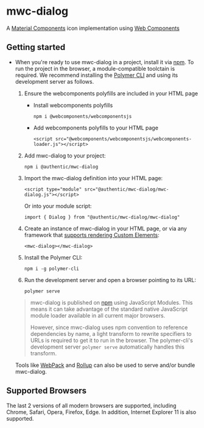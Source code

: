 # mwc-dialog
A [Material Components](https://material.io/components/) icon implementation using [Web Components](https://www.webcomponents.org/introduction)

## Getting started

* When you're ready to use mwc-dialog in a project, install it via [npm](https://www.npmjs.com/). To run the project in the browser, a module-compatible toolctain is required. We recommend installing the [Polymer CLI](https://github.com/Polymer/polymer-cli) and using its development server as follows.

  1. Ensure the webcomponents polyfills are included in your HTML page

      - Install webcomponents polyfills

          ```npm i @webcomponents/webcomponentsjs```

      - Add webcomponents polyfills to your HTML page

          ```<script src="@webcomponents/webcomponentsjs/webcomponents-loader.js"></script>```

  1. Add mwc-dialog to your project:

      ```npm i @authentic/mwc-dialog```

  1. Import the mwc-dialog definition into your HTML page:

      ```<script type="module" src="@authentic/mwc-dialog/mwc-dialog.js"></script>```

      Or into your module script:

      ```import { Dialog } from "@authentic/mwc-dialog/mwc-dialog"```

  1. Create an instance of mwc-dialog in your HTML page, or via any framework that [supports rendering Custom Elements](https://custom-elements-everywhere.com/):

      ```<mwc-dialog></mwc-dialog>```

  1. Install the Polymer CLI:

      ```npm i -g polymer-cli```

  1. Run the development server and open a browser pointing to its URL:

      ```polymer serve```

  > mwc-dialog is published on [npm](https://www.npmjs.com/package/@authentic/mwc-dialog) using JavaScript Modules.
  This means it can take advantage of the standard native JavaScript module loader available in all current major browsers.
  >
  > However, since mwc-dialog uses npm convention to reference dependencies by name, a light transform to rewrite specifiers to URLs is required to get it to run in the browser. The polymer-cli's development server `polymer serve` automatically handles this transform.

  Tools like [WebPack](https://webpack.js.org/) and [Rollup](https://rollupjs.org/) can also be used to serve and/or bundle mwc-dialog.

## Supported Browsers

The last 2 versions of all modern browsers are supported, including
Chrome, Safari, Opera, Firefox, Edge. In addition, Internet Explorer 11 is also supported.
